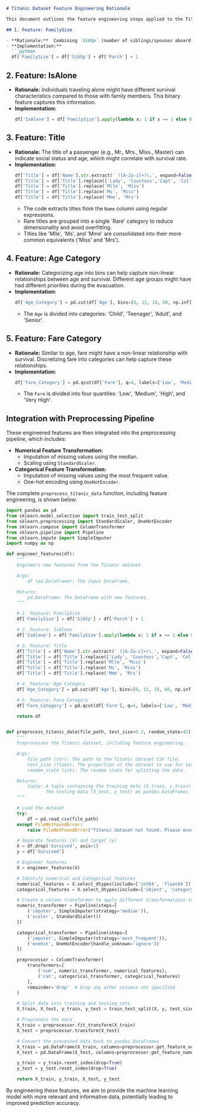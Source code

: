 ```markdown
# Titanic Dataset Feature Engineering Rationale

This document outlines the feature engineering steps applied to the Titanic dataset to improve the performance of machine learning models.

## 1. Feature: FamilySize

- **Rationale:**  Combining `SibSp` (number of siblings/spouses aboard) and `Parch` (number of parents/children aboard) can provide a more comprehensive measure of family size.  A larger family might influence survival chances.
- **Implementation:**
  ```python
  df['FamilySize'] = df['SibSp'] + df['Parch'] + 1
  ```

## 2. Feature: IsAlone

- **Rationale:**  Individuals traveling alone might have different survival characteristics compared to those with family members. This binary feature captures this information.
- **Implementation:**
  ```python
  df['IsAlone'] = df['FamilySize'].apply(lambda x: 1 if x == 1 else 0)
  ```

## 3. Feature: Title

- **Rationale:**  The title of a passenger (e.g., Mr., Mrs., Miss., Master) can indicate social status and age, which might correlate with survival rate.
- **Implementation:**
  ```python
  df['Title'] = df['Name'].str.extract(' ([A-Za-z]+)\.', expand=False)
  df['Title'] = df['Title'].replace(['Lady', 'Countess','Capt', 'Col','Don', 'Dr', 'Major', 'Rev', 'Sir', 'Jonkheer', 'Dona'], 'Rare')
  df['Title'] = df['Title'].replace('Mlle', 'Miss')
  df['Title'] = df['Title'].replace('Ms', 'Miss')
  df['Title'] = df['Title'].replace('Mme', 'Mrs')
  ```
  - The code extracts titles from the `Name` column using regular expressions.
  - Rare titles are grouped into a single 'Rare' category to reduce dimensionality and avoid overfitting.
  - Titles like 'Mlle', 'Ms', and 'Mme' are consolidated into their more common equivalents ('Miss' and 'Mrs').

## 4. Feature: Age Category

- **Rationale:**  Categorizing age into bins can help capture non-linear relationships between age and survival.  Different age groups might have had different priorities during the evacuation.
- **Implementation:**
  ```python
  df['Age_Category'] = pd.cut(df['Age'], bins=[0, 12, 18, 60, np.inf], labels=['Child', 'Teenager', 'Adult', 'Senior'])
  ```
  - The `Age` is divided into categories: 'Child', 'Teenager', 'Adult', and 'Senior'.

## 5. Feature: Fare Category

- **Rationale:** Similar to age, fare might have a non-linear relationship with survival.  Discretizing fare into categories can help capture these relationships.
- **Implementation:**
  ```python
  df['Fare_Category'] = pd.qcut(df['Fare'], q=4, labels=['Low', 'Medium', 'High', 'Very High'])
  ```
  - The `Fare` is divided into four quantiles: 'Low', 'Medium', 'High', and 'Very High'.

## Integration with Preprocessing Pipeline

These engineered features are then integrated into the preprocessing pipeline, which includes:

- **Numerical Feature Transformation:**
  - Imputation of missing values using the median.
  - Scaling using `StandardScaler`.
- **Categorical Feature Transformation:**
  - Imputation of missing values using the most frequent value.
  - One-hot encoding using `OneHotEncoder`.

The complete `preprocess_titanic_data` function, including feature engineering, is shown below:

```python
import pandas as pd
from sklearn.model_selection import train_test_split
from sklearn.preprocessing import StandardScaler, OneHotEncoder
from sklearn.compose import ColumnTransformer
from sklearn.pipeline import Pipeline
from sklearn.impute import SimpleImputer
import numpy as np

def engineer_features(df):
    """
    Engineers new features from the Titanic dataset.

    Args:
        df (pd.DataFrame): The input DataFrame.

    Returns:
        pd.DataFrame: The DataFrame with new features.
    """

    # 1. Feature: FamilySize
    df['FamilySize'] = df['SibSp'] + df['Parch'] + 1

    # 2. Feature: IsAlone
    df['IsAlone'] = df['FamilySize'].apply(lambda x: 1 if x == 1 else 0)

    # 3. Feature: Title
    df['Title'] = df['Name'].str.extract(' ([A-Za-z]+)\.', expand=False)
    df['Title'] = df['Title'].replace(['Lady', 'Countess','Capt', 'Col','Don', 'Dr', 'Major', 'Rev', 'Sir', 'Jonkheer', 'Dona'], 'Rare')
    df['Title'] = df['Title'].replace('Mlle', 'Miss')
    df['Title'] = df['Title'].replace('Ms', 'Miss')
    df['Title'] = df['Title'].replace('Mme', 'Mrs')

    # 4. Feature: Age Category
    df['Age_Category'] = pd.cut(df['Age'], bins=[0, 12, 18, 60, np.inf], labels=['Child', 'Teenager', 'Adult', 'Senior'])

    # 5. Feature: Fare Category
    df['Fare_Category'] = pd.qcut(df['Fare'], q=4, labels=['Low', 'Medium', 'High', 'Very High'])

    return df


def preprocess_titanic_data(file_path, test_size=0.2, random_state=42):
    """
    Preprocesses the Titanic dataset, including feature engineering.

    Args:
        file_path (str): The path to the Titanic dataset CSV file.
        test_size (float): The proportion of the dataset to use for testing.
        random_state (int): The random state for splitting the data.

    Returns:
        tuple: A tuple containing the training data (X_train, y_train) and
               the testing data (X_test, y_test) as pandas DataFrames.
    """

    # Load the dataset
    try:
        df = pd.read_csv(file_path)
    except FileNotFoundError:
        raise FileNotFoundError("Titanic dataset not found. Please ensure the file path is correct.")

    # Separate features (X) and target (y)
    X = df.drop('Survived', axis=1)
    y = df['Survived']

    # Engineer features
    X = engineer_features(X)

    # Identify numerical and categorical features
    numerical_features = X.select_dtypes(include=['int64', 'float64']).columns
    categorical_features = X.select_dtypes(include=['object', 'category']).columns  # Include 'category' type

    # Create a column transformer to apply different transformations to different columns
    numeric_transformer = Pipeline(steps=[
        ('imputer', SimpleImputer(strategy='median')),
        ('scaler', StandardScaler())
    ])

    categorical_transformer = Pipeline(steps=[
        ('imputer', SimpleImputer(strategy='most_frequent')),
        ('onehot', OneHotEncoder(handle_unknown='ignore'))
    ])

    preprocessor = ColumnTransformer(
        transformers=[
            ('num', numeric_transformer, numerical_features),
            ('cat', categorical_transformer, categorical_features)
        ],
        remainder='drop'  # Drop any other columns not specified
    )

    # Split data into training and testing sets
    X_train, X_test, y_train, y_test = train_test_split(X, y, test_size=test_size, random_state=random_state)

    # Preprocess the data
    X_train = preprocessor.fit_transform(X_train)
    X_test = preprocessor.transform(X_test)

    # Convert the processed data back to pandas DataFrames
    X_train = pd.DataFrame(X_train, columns=preprocessor.get_feature_names_out())
    X_test = pd.DataFrame(X_test, columns=preprocessor.get_feature_names_out())

    y_train = y_train.reset_index(drop=True)
    y_test = y_test.reset_index(drop=True)

    return X_train, y_train, X_test, y_test
```

By engineering these features, we aim to provide the machine learning model with more relevant and informative data, potentially leading to improved prediction accuracy.
```